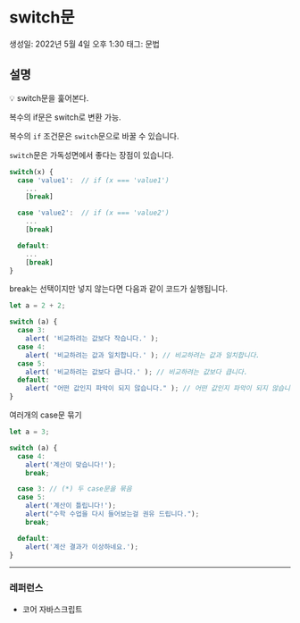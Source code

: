 # switch문

생성일: 2022년 5월 4일 오후 1:30
태그: 문법

## 설명

<aside>
💡 switch문을 훑어본다.

</aside>

복수의 if문은 switch로 변환 가능.

복수의 `if` 조건문은 `switch`문으로 바꿀 수 있습니다.

`switch`문은 가독성면에서 좋다는 장점이 있습니다.

```jsx
switch(x) {
  case 'value1':  // if (x === 'value1')
    ...
    [break]

  case 'value2':  // if (x === 'value2')
    ...
    [break]

  default:
    ...
    [break]
}
```

break는 선택이지만 넣지 않는다면 다음과 같이 코드가 실행됩니다.

```jsx
let a = 2 + 2;

switch (a) {
  case 3:
    alert( '비교하려는 값보다 작습니다.' );
  case 4: 
    alert( '비교하려는 값과 일치합니다.' ); // 비교하려는 값과 일치합니다.
  case 5: 
    alert( '비교하려는 값보다 큽니다.' ); // 비교하려는 값보다 큽니다.
  default:
    alert( "어떤 값인지 파악이 되지 않습니다." ); // 어떤 값인지 파악이 되지 않습니다.
}
```

여러개의 case문 묶기

```jsx
let a = 3;

switch (a) {
  case 4:
    alert('계산이 맞습니다!');
    break;

  case 3: // (*) 두 case문을 묶음
  case 5:
    alert('계산이 틀립니다!');
    alert("수학 수업을 다시 들어보는걸 권유 드립니다.");
    break;

  default:
    alert('계산 결과가 이상하네요.');
}
```

---

### 레퍼런스

- 코어 자바스크립트
